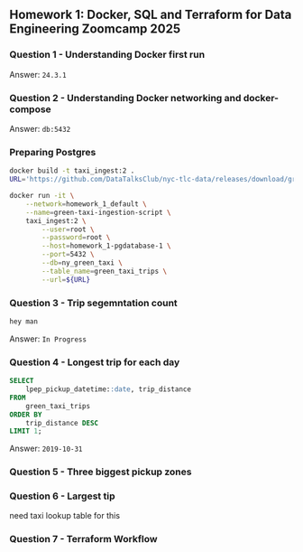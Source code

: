 ## Homework 1: Docker, SQL and Terraform for Data Engineering Zoomcamp 2025
### Question 1 - Understanding Docker first run

Answer: `24.3.1`

### Question 2 - Understanding Docker networking and docker-compose

Answer: `db:5432`

### Preparing Postgres
```bash
docker build -t taxi_ingest:2 .
URL='https://github.com/DataTalksClub/nyc-tlc-data/releases/download/green/green_tripdata_2019-10.csv.gz'

docker run -it \
	--network=homework_1_default \
	--name=green-taxi-ingestion-script \
	taxi_ingest:2 \
		--user=root \
		--password=root \
		--host=homework_1-pgdatabase-1 \
		--port=5432 \
		--db=ny_green_taxi \
		--table_name=green_taxi_trips \
		--url=${URL}
```

### Question 3 - Trip segemntation count
```sql
hey man
```

Answer: `In Progress`

### Question 4 - Longest trip for each day
```sql
SELECT
	lpep_pickup_datetime::date, trip_distance 
FROM
	green_taxi_trips
ORDER BY
	trip_distance DESC
LIMIT 1;
```

Answer: `2019-10-31`

### Question 5 - Three biggest pickup zones

### Question 6 - Largest tip
need taxi lookup table for this

### Question 7 - Terraform Workflow